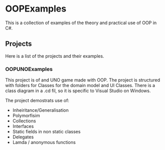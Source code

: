 # OOPExamples

This is a collection of examples of the theory and practical use of OOP in C#.

## Projects

Here is a list of the projects and their examples.

### OOPUNOExamples

This project is of and UNO game made with OOP.
The project is structured with folders for Classes for the domain model and UI Classes.
There is a class diagram in a .cd fil, so it is specific to Visual Studio on Windows. 

The project demostrats use of:
- Inheiritance/Generalisation
- Polymorfisim
- Collections
- Interfaces
- Static fields in non static classes
- Delegates
- Lamda / anonymous functions
